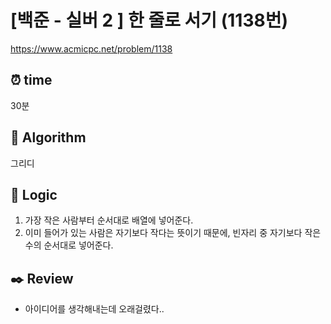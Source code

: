 # [백준 - 실버 2 ] 한 줄로 서기 (1138번)

https://www.acmicpc.net/problem/1138

## ⏰ **time**

30분

## :pushpin: **Algorithm**

그리디

## :round_pushpin: **Logic**

1. 가장 작은 사람부터 순서대로 배열에 넣어준다.
2. 이미 들어가 있는 사람은 자기보다 작다는 뜻이기 때문에, 빈자리 중 자기보다 작은 수의 순서대로 넣어준다.

## :black_nib: **Review**

- 아이디어를 생각해내는데 오래걸렸다..
